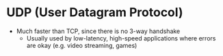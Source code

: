 # UDP (User Datagram Protocol)

* Much faster than TCP, since there is no 3-way handshake
  * Usually used by low-latency, high-speed applications where errors are okay (e.g. video streaming, games)
